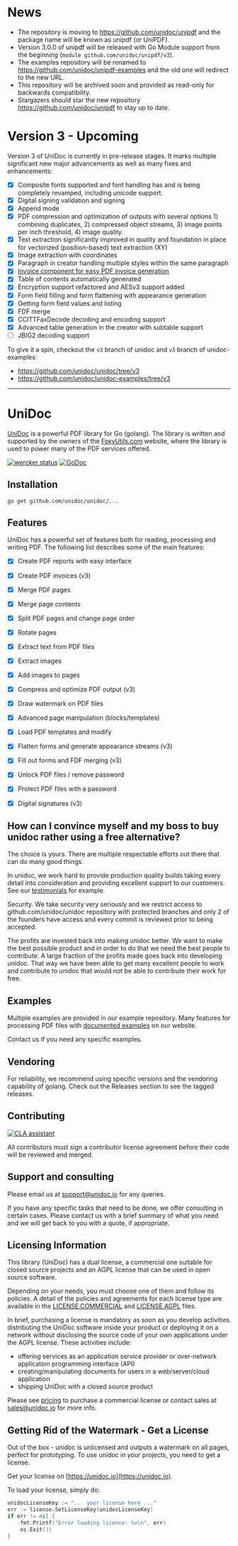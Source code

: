 # News
- The repository is moving to https://github.com/unidoc/unipdf and the package name will be known as unipdf (or UniPDF).
- Version 3.0.0 of unipdf will be released with Go Module support from the beginning (`module github.com/unidoc/unipdf/v3`).
- The examples repository will be renamed to https://github.com/unidoc/unipdf-examples and the old one will redirect to the new URL.
- This repository will be archived soon and provided as read-only for backwards compatibility.
- Stargazers should star the new repository https://github.com/unidoc/unipdf to stay up to date.


# Version 3 - Upcoming

Version 3 of UniDoc is currently in pre-release stages. It marks multiple significant new major advancements as well as many fixes and enhancements:

- [x] Composite fonts supported and font handling has and is being completely revamped, including unicode support.
- [x] Digital signing validation and signing
- [x] Append mode
- [x] PDF compression and optimization of outputs with several options 1) combining duplicates, 2) compressed object streams, 3) image points per inch threshold, 4) image quality.
- [x] Text extraction significantly improved in quality and foundation in place for vectorized (position-based) text extraction (XY)
- [x] Image extraction with coordinates
- [x] Paragraph in creator handling multiple styles within the same paragraph
- [x] [Invoice component for easy PDF invoice generation](https://unidoc.io/news/simple-invoices)
- [x] Table of contents automatically generated
- [x] Encryption support refactored and AESv3 support added
- [x] Form field filling and form flattening with appearance generation
- [x] Getting form field values and listing
- [x] FDF merge
- [x] CCITTFaxDecode decoding and encoding support
- [x] Advanced table generation in the creator with subtable support
- [ ] JBIG2 decoding support

To give it a spin, checkout the `v3` branch of unidoc and `v3` branch of unidoc-examples:
- https://github.com/unidoc/unidoc/tree/v3
- https://github.com/unidoc/unidoc-examples/tree/v3

---

# UniDoc

[UniDoc](http://unidoc.io) is a powerful PDF library for Go (golang). The library is written and supported by the owners of the [FoxyUtils.com](https://foxyutils.com) website, where the library is used to power many of the PDF services offered. 

[![wercker status](https://app.wercker.com/status/22b50db125a6d376080f3f0c80d085fa/s/master "wercker status")](https://app.wercker.com/project/bykey/22b50db125a6d376080f3f0c80d085fa)
[![GoDoc](https://godoc.org/github.com/unidoc/unidoc?status.svg)](https://godoc.org/github.com/unidoc/unidoc)

## Installation
~~~
go get github.com/unidoc/unidoc/...
~~~

## Features
UniDoc has a powerful set of features both for reading, processing and writing PDF.
The following list describes some of the main features:

- [x] Create PDF reports with easy interface
- [x] Create PDF invoices (v3)
- [x] Merge PDF pages
- [x] Merge page contents
- [x] Split PDF pages and change page order
- [x] Rotate pages
- [x] Extract text from PDF files
- [x] Extract images
- [x] Add images to pages
- [x] Compress and optimize PDF output (v3)
- [x] Draw watermark on PDF files
- [x] Advanced page manipulation (blocks/templates)
- [x] Load PDF templates and modify
- [x] Flatten forms and generate appearance streams (v3)
- [x] Fill out forms and FDF merging (v3)
- [x] Unlock PDF files / remove password
- [x] Protect PDF files with a password
- [x] Digital signatures (v3)


## How can I convince myself and my boss to buy unidoc rather using a free alternative?

The choice is yours. There are multiple respectable efforts out there that can do many good things.

In unidoc, we work hard to provide production quality builds taking every detail into consideration and providing excellent support to our customers.  See our [testimonials](https://unidoc.io) for example.

Security.  We take security very seriously and we restrict access to github.com/unidoc/unidoc repository with protected branches and only 2 of the founders have access and every commit is reviewed prior to being accepted.

The profits are invested back into making unidoc better. We want to make the best possible product and in order to do that we need the best people to contribute. A large fraction of the profits made goes back into developing unidoc.  That way we have been able to get many excellent people to work and contribute to unidoc that would not be able to contribute their work for free.


## Examples

Multiple examples are provided in our example repository.
Many features for processing PDF files with [documented examples](https://unidoc.io/examples) on our website.

Contact us if you need any specific examples.

## Vendoring
For reliability, we recommend using specific versions and the vendoring capability of golang.
Check out the Releases section to see the tagged releases.


## Contributing

[![CLA assistant](https://cla-assistant.io/readme/badge/unidoc/unidoc)](https://cla-assistant.io/unidoc/unidoc)

All contributors must sign a contributor license agreement before their code will be reviewed and merged.

## Support and consulting

Please email us at support@unidoc.io for any queries.

If you have any specific tasks that need to be done, we offer consulting in certain cases.
Please contact us with a brief summary of what you need and we will get back to you with a quote, if appropriate.

## Licensing Information

This library (UniDoc) has a dual license, a commercial one suitable for closed source projects and an
AGPL license that can be used in open source software.

Depending on your needs, you must choose one of them and follow its policies. A detail of the policies
and agreements for each license type are available in the [LICENSE.COMMERCIAL](LICENSE.COMMERCIAL)
and [LICENSE.AGPL](LICENSE.AGPL) files.

In brief, purchasing a license is mandatory as soon as you develop activities
distributing the UniDoc software inside your product or deploying it on a network
without disclosing the source code of your own applications under the AGPL license.
These activities include:

 * offering services as an application service provider or over-network application programming interface (API)
 * creating/manipulating documents for users in a web/server/cloud application
 * shipping UniDoc with a closed source product

Please see [pricing](http://unidoc.io/pricing) to purchase a commercial license or contact sales at sales@unidoc.io
for more info.

## Getting Rid of the Watermark - Get a License
Out of the box - unidoc is unlicensed and outputs a watermark on all pages, perfect for prototyping.
To use unidoc in your projects, you need to get a license.

Get your license on [https://unidoc.io](https://unidoc.io).

To load your license, simply do:
```go
unidocLicenseKey := "... your license here ..."
err := license.SetLicenseKey(unidocLicenseKey)
if err != nil {
    fmt.Printf("Error loading license: %v\n", err)
    os.Exit(1)
}
```


[contributing]: CONTRIBUTING.md

